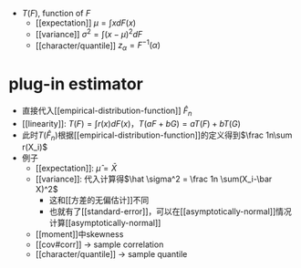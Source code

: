 - $T(F)$, function of $F$
  - [[expectation]] $\mu =\int xdF(x)$
  - [[variance]] $\sigma^2=\int (x-\mu)^2 dF$
  - [[character/quantile]] $z_{\alpha}=F^{-1}(\alpha)$
# plug-in estimator
- 直接代入[[empirical-distribution-function]] $\hat F_n$
- [[linearity]]: $T(F)=\int r(x)dF(x)$，$T(aF+bG)=aT(F)+bT(G)$
- 此时$T(\hat F_n)$根据[[empirical-distribution-function]]的定义得到$\frac 1n\sum r(X_i)$
- 例子
  - [[expectation]]: $\hat \mu =\bar X$
  - [[variance]]: 代入计算得$\hat \sigma^2 = \frac 1n \sum(X_i-\bar X)^2$
    - 这和[[方差的无偏估计]]不同
    - 也就有了[[standard-error]]，可以在[[asymptotically-normal]]情况计算[[asymptotically-normal]]
  - [[moment]]中skewness
  - [[cov#corr]] -> sample correlation
  - [[character/quantile]] -> sample quantile